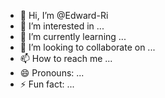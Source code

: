 - 👋 Hi, I’m @Edward-Ri
- 👀 I’m interested in ...
- 🌱 I’m currently learning ...
- 💞️ I’m looking to collaborate on ...
- 📫 How to reach me ...
- 😄 Pronouns: ...
- ⚡ Fun fact: ...

<!---
Edward-Ri/Edward-Ri is a ✨ special ✨ repository because its `README.md` (this file) appears on your GitHub profile.
You can click the Preview link to take a look at your changes.
--->
